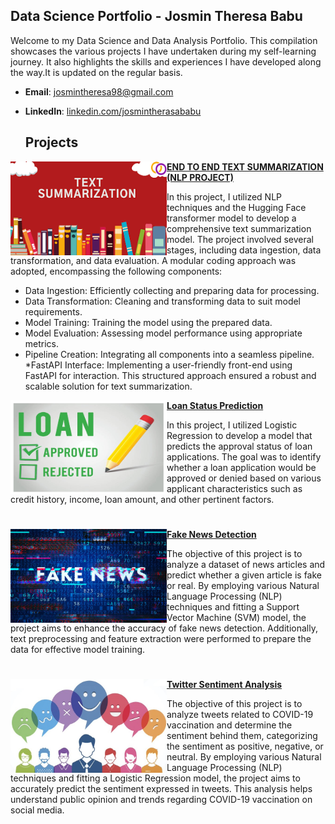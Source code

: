 ## Data Science Portfolio - Josmin Theresa Babu
Welcome to my Data Science and Data Analysis Portfolio. This compilation showcases the various projects I have undertaken during my self-learning journey. It also highlights the skills and experiences I have developed along the way.It is updated on the regular basis.

- **Email**: [josmintheresa98@gmail.com](josmintheresa98@gmail.com)
- **LinkedIn**: [linkedin.com/josmintherasababu](https://www.linkedin.com/in/josmintherasababu/)

  ## Projects
<img align="left" width="250" height="150" src="Images/text image.png"> **[END TO END TEXT SUMMARIZATION (NLP PROJECT)](https://github.com/Josmin123/Text-Summarization-Project)**

In this project, I utilized NLP techniques and the Hugging Face transformer model to develop a comprehensive text summarization model. The project involved several stages, including data ingestion, data transformation, and data evaluation. A modular coding approach was adopted, encompassing the following components:

* Data Ingestion: Efficiently collecting and preparing data for processing.
* Data Transformation: Cleaning and transforming data to suit model requirements.
* Model Training: Training the model using the prepared data.
* Model Evaluation: Assessing model performance using appropriate metrics.
* Pipeline Creation: Integrating all components into a seamless pipeline.
*FastAPI Interface: Implementing a user-friendly front-end using FastAPI for interaction.
This structured approach ensured a robust and scalable solution for text summarization.

<img align="left" width="250" height="150" src="Images/loan image.png"> **[Loan Status Prediction ](https://github.com/Josmin123/Loan-status-prediction)**

 In this project, I utilized Logistic Regression to develop a model that predicts the approval status of loan applications. The goal was to identify whether a loan application would be approved or denied based on various applicant characteristics such as credit history, income, loan amount, and other pertinent factors.

#

<img align="left" width="250" height="150" src="Images/fake news.jpg"> **[Fake News Detection](https://github.com/Josmin123/Fake-news-detection)**

The objective of this project is to analyze a dataset of news articles and predict whether a given article is fake or real. By employing various Natural Language Processing (NLP) techniques and fitting a Support Vector Machine (SVM) model, the project aims to enhance the accuracy of fake news detection. Additionally, text preprocessing and feature extraction were performed to prepare the data for effective model training.

#

<img align="left" width="250" height="150" src="Images/twitter-sentiment-analysis.jpg"> **[Twitter Sentiment Analysis](https://github.com/Josmin123/Twitter-sentiment-analysis)**
 
The objective of this project is to analyze tweets related to COVID-19 vaccination and determine the sentiment behind them, categorizing the sentiment as positive, negative, or neutral. By employing various Natural Language Processing (NLP) techniques and fitting a Logistic Regression model, the project aims to accurately predict the sentiment expressed in tweets. This analysis helps understand public opinion and trends regarding COVID-19 vaccination on social media.

#


